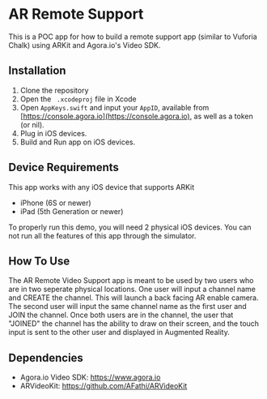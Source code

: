 # AR Remote Support
This is a POC app for how to build a remote support app (similar to Vuforia Chalk) using ARKit and Agora.io's Video SDK.

## Installation
1. Clone the repository
2. Open the ` .xcodeproj` file in Xcode
5. Open `AppKeys.swift` and input your `AppID`, available from [https://console.agora.io](https://console.agora.io), as well as a token (or nil).
6. Plug in iOS devices.
7. Build and Run app on iOS devices.

## Device Requirements
This app works with any iOS device that supports ARKit 
- iPhone (6S or newer)
- iPad (5th Generation or newer)

To properly run this demo, you will need 2 physical iOS devices. You can not run all the features of this app through the simulator. 

## How To Use
The AR Remote Video Support app is meant to be used by two users who are in two seperate physical locations. One user will input a channel name and CREATE the channel. This will launch a back facing AR enable camera. 
The second user will input the same channel name as the first user and JOIN the channel. Once both users are in the channel, the user that "JOINED" the channel has the ability to draw on their screen, and the touch input is sent to the other user and displayed in Augmented Reality. 

## Dependencies
- Agora.io Video SDK: https://www.agora.io
- ARVideoKit: https://github.com/AFathi/ARVideoKit
